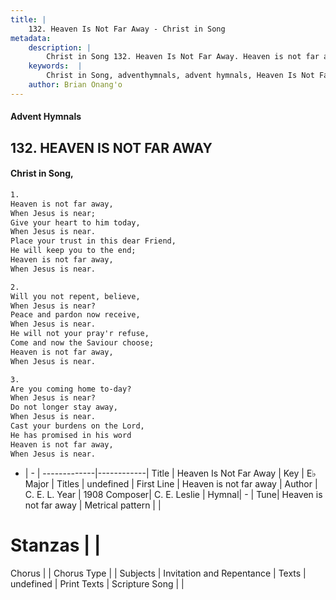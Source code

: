 ```yaml
---
title: |
    132. Heaven Is Not Far Away - Christ in Song
metadata:
    description: |
        Christ in Song 132. Heaven Is Not Far Away. Heaven is not far away, When Jesus is near; Give your heart to him today, When Jesus is near. Place your trust in this dear Friend, He will keep you to the end; Heaven is not far away, When Jesus is near.
    keywords:  |
        Christ in Song, adventhymnals, advent hymnals, Heaven Is Not Far Away, Heaven is not far away. 
    author: Brian Onang'o
---
```


#### Advent Hymnals
## 132. HEAVEN IS NOT FAR AWAY
####  Christ in Song,

```txt
1.
Heaven is not far away,
When Jesus is near;
Give your heart to him today,
When Jesus is near.
Place your trust in this dear Friend,
He will keep you to the end;
Heaven is not far away,
When Jesus is near.

2.
Will you not repent, believe,
When Jesus is near?
Peace and pardon now receive,
When Jesus is near.
He will not your pray'r refuse,
Come and now the Saviour choose;
Heaven is not far away,
When Jesus is near.

3.
Are you coming home to-day?
When Jesus is near?
Do not longer stay away,
When Jesus is near.
Cast your burdens on the Lord,
He has promised in his word
Heaven is not far away,
When Jesus is near.

```

- |   -  |
-------------|------------|
Title | Heaven Is Not Far Away |
Key | E♭ Major |
Titles | undefined |
First Line | Heaven is not far away |
Author | C. E. L.
Year | 1908
Composer| C. E. Leslie |
Hymnal|  - |
Tune| Heaven is not far away |
Metrical pattern | |
# Stanzas |  |
Chorus |  |
Chorus Type |  |
Subjects | Invitation and Repentance |
Texts | undefined |
Print Texts | 
Scripture Song |  |
    
